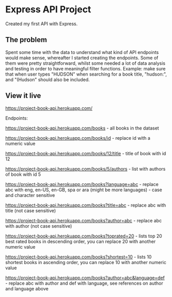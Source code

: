 # Express API Project

Created my first API with Express.

## The problem

Spent some time with the data to understand what kind of API endpoints would make sense, whereafter I started creating the endpoints. Some of them were pretty straightforward, whilst some needed a lot of data analysis and testing in order to have meaningful filter functions. Example: make sure that when user types "HUDSON" when searching for a book title, "hudson:", and "(Hudson" should also be included.

## View it live

https://project-book-api.herokuapp.com/

Endpoints:

https://project-book-api.herokuapp.com/books - all books in the dataset

https://project-book-api.herokuapp.com/books/id - replace id with a numeric value

https://project-book-api.herokuapp.com/books/12/title - title of book with id 12

https://project-book-api.herokuapp.com/books/5/authors - list with authors of book with id 5

https://project-book-api.herokuapp.com/books?language=abc - replace abc with eng, en-US, en-GB, spa or ara (might be more languages) - case and character sensitive

https://project-book-api.herokuapp.com/books?title=abc - replace abc with title (not case sensitive)

https://project-book-api.herokuapp.com/books?author=abc - replace abc with author (not case sensitive)

https://project-book-api.herokuapp.com/books?toprated=20 - lists top 20 best rated books in descending order, you can replace 20 with another numeric value

https://project-book-api.herokuapp.com/books?shortest=10 - lists 10 shortest books in ascending order, you can replace 10 with another numeric value

https://project-book-api.herokuapp.com/books?author=abc&language=def - replace abc with author and def with language, see references on author and language above



